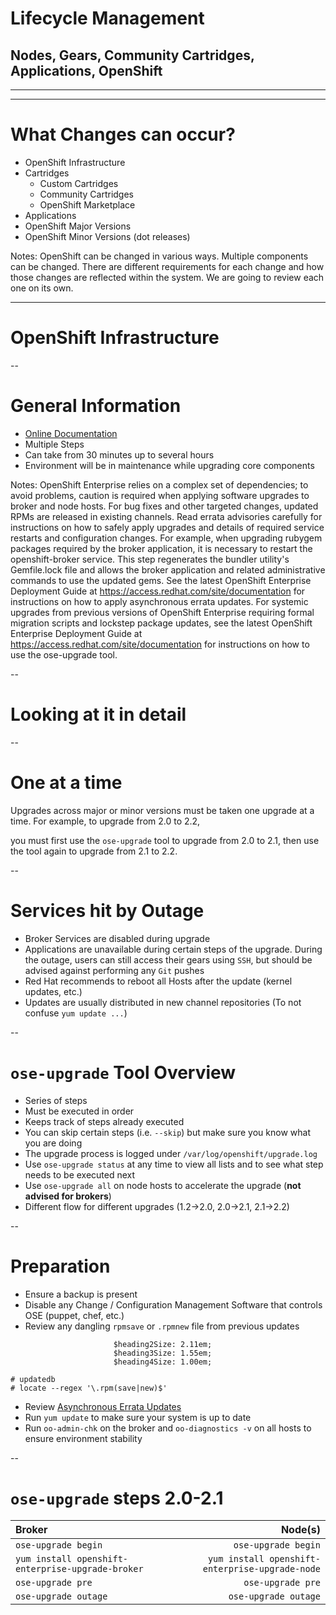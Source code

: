 # Lifecycle Management

## Nodes, Gears, Community Cartridges, Applications, OpenShift

---

<!-- .slide: data-background="images/change-management.png" -->

---

# What Changes can occur?

* OpenShift Infrastructure
* Cartridges
    * Custom Cartridges
    * Community Cartridges
    * OpenShift Marketplace
* Applications
* OpenShift Major Versions
* OpenShift Minor Versions (dot releases)


Notes: OpenShift can be changed in various ways. Multiple components can be changed. There are different requirements for each change
and how those changes are reflected within the system. We are going to review each one on its own.

---

# OpenShift Infrastructure

--

# General Information

* [Online Documentation](https://access.redhat.com/documentation/en-US/OpenShift_Enterprise/2/html-single/Administration_Guide/index.html#Upgrading_OpenShift_Enterprise)
* Multiple Steps
* Can take from 30 minutes up to several hours
* Environment will be in maintenance while upgrading core components

Notes: OpenShift Enterprise relies on a complex set of dependencies; to avoid problems, caution is required when applying software upgrades to broker and node hosts.
For bug fixes and other targeted changes, updated RPMs are released in existing channels. Read errata advisories carefully for instructions on how to safely apply upgrades and details of required service restarts and configuration changes. For example, when upgrading rubygem packages required by the broker application, it is necessary to restart the openshift-broker service. This step regenerates the bundler utility's Gemfile.lock file and allows the broker application and related administrative commands to use the updated gems. See the latest OpenShift Enterprise Deployment Guide at https://access.redhat.com/site/documentation for instructions on how to apply asynchronous errata updates.
For systemic upgrades from previous versions of OpenShift Enterprise requiring formal migration scripts and lockstep package updates, see the latest OpenShift Enterprise Deployment Guide at https://access.redhat.com/site/documentation for instructions on how to use the ose-upgrade tool.

--

# Looking at it in detail <!-- .element: style="color: white" -->

<!-- .slide: data-background="images/woman-looking-through-magnifying-glass.jpg" -->

--

# One at a time

Upgrades across major or minor versions must be taken one upgrade at a time. For example, to upgrade from 2.0 to 2.2,

you must first use the `ose-upgrade` tool to upgrade from 2.0 to 2.1, then use the tool again to upgrade from 2.1 to 2.2.

--

# Services hit by Outage

* Broker Services are disabled during upgrade
* Applications are unavailable during certain steps of the upgrade. During the outage, users can still access their gears using `SSH`, but should be advised against performing any `Git` pushes
* Red Hat recommends to reboot all Hosts after the update (kernel updates, etc.)
* Updates are usually distributed in new channel repositories (To not confuse `yum update ...`)

--

# `ose-upgrade` Tool Overview

* Series of steps
* Must be executed in order
* Keeps track of steps already executed
* You can skip certain steps (i.e. `--skip`) but make sure you know what you are doing
* The upgrade process is logged under `/var/log/openshift/upgrade.log`
* Use `ose-upgrade status` at any time to view all lists and to see what step needs to be executed next
* Use `ose-upgrade all` on node hosts to accelerate the upgrade (**not advised for brokers**)
* Different flow for different upgrades (1.2->2.0, 2.0->2.1, 2.1->2.2)

--

# Preparation

* Ensure a backup is present
* Disable any Change / Configuration Management Software that controls OSE (puppet, chef, etc.)
* Review any dangling `rpmsave` or `.rpmnew` file from previous updates

```                    $heading1Size: 3.77em;
                       $heading2Size: 2.11em;
                       $heading3Size: 1.55em;
                       $heading4Size: 1.00em;

# updatedb
# locate --regex '\.rpm(save|new)$'
```

* Review [Asynchronous Errata Updates](https://access.redhat.com/documentation/en-US/OpenShift_Enterprise/2/html-single/Deployment_Guide/index.html#chap-Asynchronous_Errata_Updates)
* Run `yum update` to make sure your system is up to date
* Run `oo-admin-chk` on the broker and `oo-diagnostics -v` on all hosts to ensure environment stability

--

# `ose-upgrade` steps 2.0-2.1

Broker            | Node(s)
:-----------------|------------------:
`ose-upgrade begin` | `ose-upgrade begin`
`yum install openshift-enterprise-upgrade-broker` | `yum install openshift-enterprise-upgrade-node`
`ose-upgrade pre` | `ose-upgrade pre`
`ose-upgrade outage` | `ose-upgrade outage`





